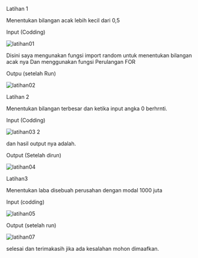  Latihan 1
 
 Menentukan bilangan acak lebih kecil dari 0,5
  
  Input (Codding)
  
![latihan01](https://user-images.githubusercontent.com/46735775/53008270-9821ae80-346b-11e9-8986-a4cd3d7875f6.jpg)


Disini saya mengunakan fungsi import random untuk menentukan bilangan acak nya
Dan menggunakan fungsi Perulangan FOR

Outpu (setelah Run)

![latihan02](https://user-images.githubusercontent.com/46735775/53008401-e33bc180-346b-11e9-824e-e57af75d1699.jpg)

Latihan 2

Menentukan bilangan terbesar dan ketika input angka 0 berhrnti.

Input (Codding)

![latihan03 2](https://user-images.githubusercontent.com/46735775/53008566-4594c200-346c-11e9-8dcf-44cbd73029d0.jpg)

dan hasil output nya adalah.

Output (Setelah dirun)

![latihan04](https://user-images.githubusercontent.com/46735775/53008714-90163e80-346c-11e9-8789-170a8db7cdac.jpg)

Latihan3

Menentukan laba disebuah perusahan dengan modal 1000 juta

Input (codding)

![latihan05](https://user-images.githubusercontent.com/46735775/53008827-ceabf900-346c-11e9-83fa-bfc5b17ae19e.jpg)

Output (setelah run)

![latihan07](https://user-images.githubusercontent.com/46735775/53008879-ea170400-346c-11e9-9aab-9098326b2ac9.jpg)

selesai dan terimakasih
jika ada kesalahan mohon dimaafkan.

